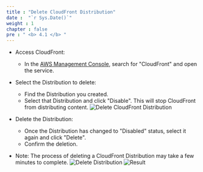 ```yaml
---
title : "Delete CloudFront Distribution"
date :  "`r Sys.Date()`" 
weight : 1 
chapter : false
pre : " <b> 4.1 </b> "
---
```


- Access CloudFront:
  - In the [AWS Management Console](https://aws.amazon.com/console/), search for "CloudFront" and open the service.
- Select the Distribution to delete:
  - Find the Distribution you created.
  - Select that Distribution and click "Disable". This will stop CloudFront from distributing content.
![Delete CloudFront Distribution](/image/done23.png)

- Delete the Distribution:
  - Once the Distribution has changed to "Disabled" status, select it again and click "Delete".
  - Confirm the deletion.
- Note: The process of deleting a CloudFront Distribution may take a few minutes to complete.
![Delete Distribution](/image/done24.png)
![Result](/image/done25.png)